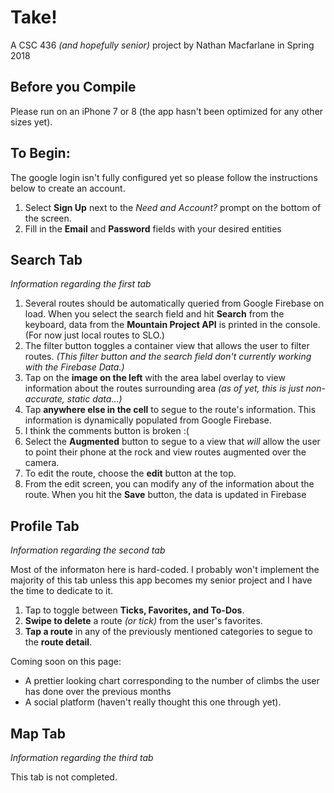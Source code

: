 # Take!
A CSC 436 *(and hopefully senior)* project by Nathan Macfarlane in Spring 2018

## Before you Compile
Please run on an iPhone 7 or 8 (the app hasn't been optimized for any other sizes yet).

## To Begin:
The google login isn't fully configured yet so please follow the instructions below to create an account.

1. Select **Sign Up** next to the *Need and Account?* prompt on the bottom of the screen.
2. Fill in the **Email** and **Password** fields with your desired entities

## Search Tab
*Information regarding the first tab*

1. Several routes should be automatically queried from Google Firebase on load. When you select the search field and hit **Search** from the keyboard, data from the **Mountain Project API** is printed in the console. (For now just local routes to SLO.)
2. The filter button toggles a container view that allows the user to filter routes. *(This filter button and the search field don't currently working with the Firebase Data.)*
3. Tap on the **image on the left** with the area label overlay to view information about the routes surrounding area *(as of yet, this is just non-accurate, static data...)*
4. Tap **anywhere else in the cell** to segue to the route's information. This information is dynamically populated from Google Firebase.
5. I think the comments button is broken :(
6. Select the **Augmented** button to segue to a view that *will* allow the user to point their phone at the rock and view routes augmented over the camera.
7. To edit the route, choose the **edit** button at the top.
8. From the edit screen, you can modify any of the information about the route. When you hit the **Save** button, the data is updated in Firebase

## Profile Tab
*Information regarding the second tab*

Most of the informaton here is hard-coded. I probably won't implement the majority of this tab unless this app becomes my senior project and I have the time to dedicate to it.

1. Tap to toggle between **Ticks, Favorites, and To-Dos**.
2. **Swipe to delete** a route *(or tick)* from the user's favorites.
3. **Tap a route** in any of the previously mentioned categories to segue to the **route detail**.

Coming soon on this page: 

* A prettier looking chart corresponding to the number of climbs the user has done over the previous months
* A social platform (haven't really thought this one through yet).


## Map Tab
*Information regarding the third tab*

This tab is not completed. 